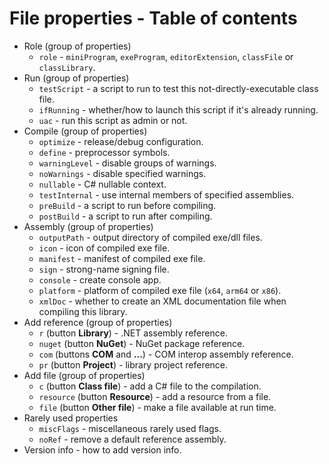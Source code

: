 # File properties - Table of contents

- Role (group of properties)
    - `role` - `miniProgram`, `exeProgram`, `editorExtension`, `classFile` or `classLibrary`.
- Run (group of properties)
    - `testScript` - a script to run to test this not-directly-executable class file.
    - `ifRunning` - whether/how to launch this script if it's already running.
    - `uac` - run this script as admin or not.
- Compile (group of properties)
    - `optimize` - release/debug configuration.
    - `define` - preprocessor symbols.
    - `warningLevel` - disable groups of warnings.
    - `noWarnings` - disable specified warnings.
    - `nullable` - C# nullable context.
    - `testInternal` - use internal members of specified assemblies.
    - `preBuild` - a script to run before compiling.
    - `postBuild` - a script to run after compiling.
- Assembly (group of properties)
    - `outputPath` - output directory of compiled exe/dll files.
    - `icon` - icon of compiled exe file.
    - `manifest` - manifest of compiled exe file.
    - `sign` - strong-name signing file.
    - `console` - create console app.
    - `platform` - platform of compiled exe file (`x64`, `arm64` or `x86`).
    - `xmlDoc` - whether to create an XML documentation file when compiling this library.
- Add reference (group of properties)
    - `r` (button **Library**) - .NET assembly reference.
    - `nuget` (button **NuGet**) - NuGet package reference.
    - `com` (buttons **COM** and **...**) - COM interop assembly reference.
    - `pr` (button **Project**) - library project reference.
- Add file (group of properties)
    - `c` (button **Class file**) - add a C# file to the compilation.
    - `resource` (button **Resource**) - add a resource from a file.
    - `file` (button **Other file**) - make a file available at run time.
- Rarely used properties
    - `miscFlags` - miscellaneous rarely used flags.
    - `noRef` - remove a default reference assembly.
- Version info - how to add version info.